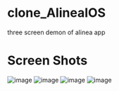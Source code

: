 # clone_AlineaIOS
three screen demon of alinea app
# Screen Shots
![image](https://raw.githubusercontent.com/Arpit160399/clone_AlineaIOS/main/Simulator%20Screen%20Shot%20-%20iPhone%2011%20-%202020-11-03%20at%2008.35.24.png)
![image](https://raw.githubusercontent.com/Arpit160399/clone_AlineaIOS/main/Simulator%20Screen%20Shot%20-%20iPhone%2011%20-%202020-11-03%20at%2008.35.33.png)
![image](https://raw.githubusercontent.com/Arpit160399/clone_AlineaIOS/main/Simulator%20Screen%20Shot%20-%20iPhone%2011%20-%202020-11-03%20at%2008.35.39.png)
![image](https://raw.githubusercontent.com/Arpit160399/clone_AlineaIOS/main/Simulator%20Screen%20Shot%20-%20iPhone%2011%20-%202020-11-03%20at%2008.36.02.png)
